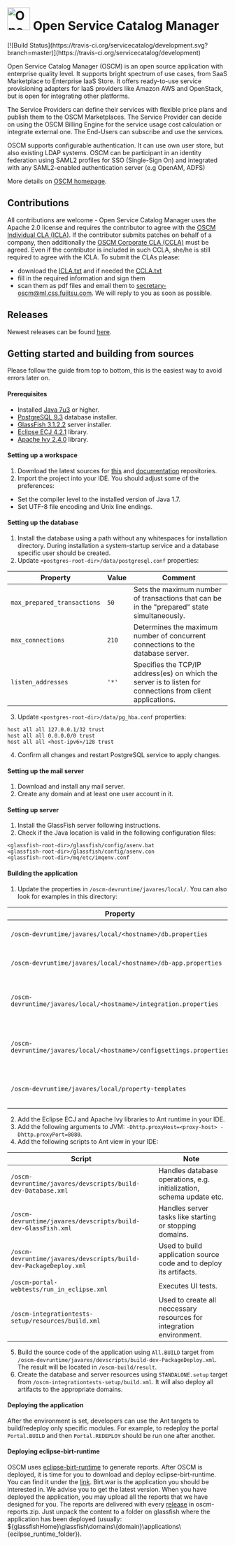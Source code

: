 <p align="center"><h1><img height="52" src="https://avatars0.githubusercontent.com/u/14330878" alt="Open Service Catalog Manager"/>&nbsp;Open Service Catalog Manager</h1></p> [![Build Status](https://travis-ci.org/servicecatalog/development.svg?branch=master)](https://travis-ci.org/servicecatalog/development)

Open Service Catalog Manager (OSCM) is an open source application with enterprise quality level. It supports bright spectrum of use cases, from SaaS Marketplace to Enterprise IaaS Store. It offers ready-to-use service provisioning adapters for IaaS providers like Amazon AWS and OpenStack, but is open for integrating other platforms.

The Service Providers can define their services with flexible price plans and publish them to the OSCM Marketplaces. The Service Provider can decide on using the OSCM Billing Engine for the service usage cost calculation or integrate external one. The End-Users can subscribe and use the services.

OSCM supports configurable authentication. It can use own user store, but also existing LDAP systems. OSCM can be participant in an identity federation using SAML2 profiles for SSO (Single-Sign On) and integrated with any SAML2-enabled authentication server (e.g OpenAM, ADFS)

More details on [OSCM homepage](http://openservicecatalogmanager.org/).

## Contributions
All contributions are welcome - Open Service Catalog Manager uses the Apache 2.0 license and requires the contributor to agree with the [OSCM Individual CLA (ICLA)](https://github.com/servicecatalog/development/blob/master/ICLA.txt). If the contributor submits patches on behalf of a company, then additionally the [OSCM Corporate CLA (CCLA)](https://github.com/servicecatalog/development/blob/master/CCLA.txt) must be agreed. Even if the contributor is included in such CCLA, she/he is still required to agree with the ICLA. To submit the CLAs please:
* download the [ICLA.txt](https://github.com/servicecatalog/development/blob/master/ICLA.txt) and if needed the [CCLA.txt](https://github.com/servicecatalog/development/blob/master/CCLA.txt)
* fill in the required information and sign them
* scan them as pdf files and email them to secretary-oscm@ml.css.fujitsu.com. We will reply to you as soon as possible.

## Releases
Newest releases can be found [here](https://github.com/servicecatalog/development/releases).

## Getting started and building from sources
Please follow the guide from top to bottom, this is the easiest way to avoid errors later on.

#### Prerequisites
* Installed [Java 7u3](http://www.oracle.com/technetwork/java/javase/downloads/java-archive-downloads-javase7-521261.html#jdk-7u3-oth-JPR) or higher.
* [PostgreSQL 9.3](http://www.enterprisedb.com/products-services-training/pgdownload) database installer.
* [GlassFish 3.1.2.2](http://glassfish.java.net/downloads/3.1.2.2-final.html) server installer.
* [Eclipse ECJ 4.2.1](http://mvnrepository.com/artifact/org.eclipse.jdt.core.compiler/ecj/4.2.1) library.
* [Apache Ivy 2.4.0](http://www.apache.org/dist/ant/ivy/2.4.0/) library.

#### Setting up a workspace
1. Download the latest sources for [this](https://github.com/servicecatalog/development) and [documentation](https://github.com/servicecatalog/documentation) repositories.
2. Import the project into your IDE. You should adjust some of the preferences:
  * Set the compiler level to the installed version of Java 1.7.
  * Set UTF-8 file encoding and Unix line endings.

#### Setting up the database
1. Install the database using a path without any whitespaces for installation directory. During installation a system-startup service and a database specific user should be created. 
2. Update `<postgres-root-dir>/data/postgresql.conf` properties:

| Property  | Value |  Comment  |
| ------------- | ------------- | ------------- |
| `max_prepared_transactions`  | `50`  |  Sets the maximum number of transactions that can be in the "prepared" state simultaneously.  |
| `max_connections`  | `210`  |  Determines the maximum number of concurrent connections to the database server.  |
| `listen_addresses`  |  `'*'`  |  Specifies the TCP/IP address(es) on which the server is to listen for connections from client applications.  |

3. Update `<postgres-root-dir>/data/pg_hba.conf` properties:

```
host all all 127.0.0.1/32 trust 
host all all 0.0.0.0/0 trust 
host all all <host-ipv6>/128 trust
```

4. Confirm all changes and restart PostgreSQL service to apply changes.

#### Setting up the mail server
1. Download and install any mail server.
2. Create any domain and at least one user account in it.

#### Setting up server
1. Install the GlassFish server following instructions.
2. Check if the Java location is valid in the following configuration files:
```
<glassfish-root-dir>/glassfish/config/asenv.bat 
<glassfish-root-dir>/glassfish/config/asenv.con 
<glassfish-root-dir>/mq/etc/imqenv.conf
```

#### Building the application
1. Update the properties in `/oscm-devruntime/javares/local/`. You can also look for examples in this directory:

| Property  | Note |
| ------------- | ------------- |
| `/oscm-devruntime/javares/local/<hostname>/db.properties` | Database connection details.  |
| `/oscm-devruntime/javares/local/<hostname>/db-app.properties`  | Database connection details.  |
| `/oscm-devruntime/javares/local/<hostname>/integration.properties`  |  Mostly server settings like ports etc.  |
| `/oscm-devruntime/javares/local/<hostname>/configsettings.properties`  |  Mostly server settings like ports etc. |
| `/oscm-devruntime/javares/local/property-templates`  |  Folder containing templates files.  |

2. Add the Eclipse ECJ and Apache Ivy libraries to Ant runtime in your IDE.
3. Add the following arguments to JVM: `-Dhttp.proxyHost=<proxy-host> -Dhttp.proxyPort=8080`.
4. Add the following scripts to Ant view in your IDE:

| Script  | Note |
| ------------- | ------------- |
| `/oscm-devruntime/javares/devscripts/build-dev-Database.xml` | Handles database operations, e.g. initialization, schema update etc.  |
| `/oscm-devruntime/javares/devscripts/build-dev-GlassFish.xml`  | Handles server tasks like starting or stopping domains.  |
| `/oscm-devruntime/javares/devscripts/build-dev-PackageDeploy.xml`  |  Used to build application source code and to deploy its artifacts.  |
| `/oscm-portal-webtests/run_in_eclipse.xml`  |  Executes UI tests. |
| `/oscm-integrationtests-setup/resources/build.xml`  |  Used to create all neccessary resources for integration environment.  |
5. Build the source code of the application using `All.BUILD` target from `/oscm-devruntime/javares/devscripts/build-dev-PackageDeploy.xml`. The result will be located in `/oscm-build/result`.
6. Create the database and server resources using `STANDALONE.setup` target from `/oscm-integrationtests-setup/build.xml`. It will also deploy all artifacts to the appropriate domains.

#### Deploying the application

After the environment is set, developers can use the Ant targets to build/redeploy only specific modules. For example, to redeploy the portal `Portal.BUILD` and then `Portal.REDEPLOY` should be run one after another.


#### Deploying eclipse-birt-runtime

OSCM uses [eclipse-birt-runtime](http://www.eclipse.org/birt/) to generate reports. After OSCM is deployed, it is time for you to download and deploy eclipse-birt-runtime. You can find it under the [link](http://www.eclipse.org/downloads/download.php?file=/birt/downloads/drops/R-R1-4_5_0-201506092134/birt-runtime-4.5.0-20150609.zip). Birt.war is the application you should be interested in. We advise you to get the latest version. When you have deployed the application, you may upload all the reports that we have designed for you. The reports are delivered with every [release](https://github.com/servicecatalog/development/releases) in oscm-reports.zip. Just unpack the content to a folder on glassfish where the application has been deployed (usually: ${glassfishHome}\glassfish\domains\\{domain}\applications\\{ecilpse_runtime_folder}).

